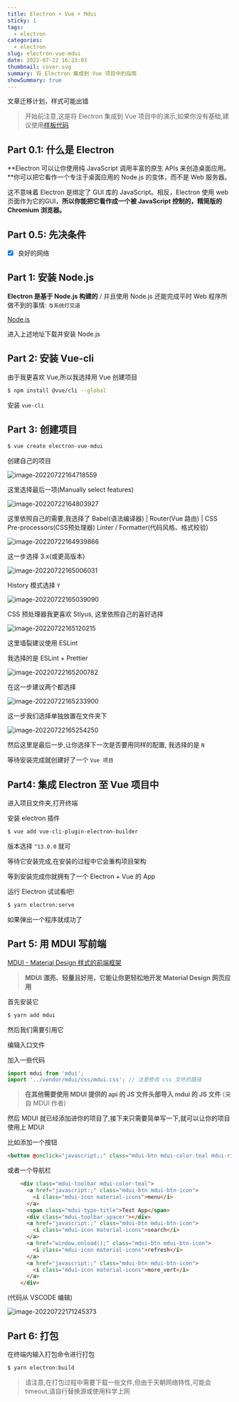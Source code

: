```yaml
---
title: Electron + Vue + Mdui
sticky: 1
tags:
  - electron
categories:
  - electron
slug: electron-vue-mdui
date: 2022-07-22 16:23:03
thumbnail: cover.svg
summary: 将 Electron 集成到 Vue 项目中的指南
showSummary: true
---
```

文章迁移计划，样式可能出错

> 开始前注意,这是将 Electron 集成到 Vue 项目中的演示,如果你没有基础,建议使用[样板代码](https://github.com/SimulatedGREG/electron-vue)

## Part 0.1: 什么是 Electron

**Electron 可以让你使用纯 JavaScript 调用丰富的原生 APIs 来创造桌面应用。**你可以把它看作一个专注于桌面应用的 Node.js 的变体，而不是 Web 服务器。

这不意味着 Electron 是绑定了 GUI 库的 JavaScript。相反，Electron 使用 web 页面作为它的GUI，**所以你能把它看作成一个被 JavaScript 控制的，精简版的 Chromium 浏览器。**

## Part 0.5: 先决条件

- [x] 良好的网络

## Part 1: 安装 Node.js

**Electron 是基于 Node.js 构建的** / 并且使用 Node.js 还能完成平时 Web 程序所做不到的事情: `与系统打交道`

[Node.js](https://nodejs.org/)

进入上述地址下载并安装 Node.js

## Part 2: 安装 Vue-cli

由于我更喜欢 Vue,所以我选择用 Vue 创建项目

```bash
$ npm install @vue/cli --global
```

安装 `vue-cli`

## Part 3: 创建项目

```bash
$ vue create electron-vue-mdui
```

创建自己的项目

![image-20220722164718559](https://api.hesiy.cn/api/cross?fetch=https://i0.hdslb.com/bfs/album/c059674e13fba60852652ed9c48c1c52fe95cc63.png)

这里选择最后一项(Manually select features)

![image-20220722164803927](https://api.hesiy.cn/api/cross?fetch=https://i0.hdslb.com/bfs/album/d6078ce2c01f0c180ca9d7a1c32f47c271ea0071.png)

这里依照自己的需要,我选择了 Babel(语法编译器) | Router(Vue 路由) | CSS Pre-processors(CSS预处理器) Linter / Formatter(代码风格、格式校验)

![image-20220722164939866](https://api.hesiy.cn/api/cross?fetch=https://i0.hdslb.com/bfs/album/678861d38a4bf074dae2925aef1364f51342badc.png)

这一步选择 3.x(或更高版本)

![image-20220722165006031](https://api.hesiy.cn/api/cross?fetch=https://i0.hdslb.com/bfs/album/6cddc5515bcc6b84457abb099d24a03db8032e3c.png)

History 模式选择 `Y` 

![image-20220722165039090](https://api.hesiy.cn/api/cross?fetch=https://i0.hdslb.com/bfs/album/8324dcb626a202b1e3374280197ca9d378be4b10.png)

CSS 预处理器我更喜欢 Stlyus, 这里依照自己的喜好选择

![image-20220722165120215](https://api.hesiy.cn/api/cross?fetch=https://i0.hdslb.com/bfs/album/5358d1dc61a13dd9734947d2ba923c9cf1ef1fe4.png)

这里墙裂建议使用 ESLint

我选择的是 ESLint + Prettier

![image-20220722165200782](https://api.hesiy.cn/api/cross?fetch=https://i0.hdslb.com/bfs/album/98c501aa53b8a0856b7e6db9c71ae71f01c98c27.png)

在这一步建议两个都选择

![image-20220722165233900](https://api.hesiy.cn/api/cross?fetch=https://i0.hdslb.com/bfs/album/994a084bcb79e8409741914c30237611b5ad45df.png)

这一步我们选择单独放置在文件夹下

![image-20220722165254250](https://api.hesiy.cn/api/cross?fetch=https://i0.hdslb.com/bfs/album/971f5038fc1d36d7f2d4e7439ca40f6bd8082e26.png)

然后这里是最后一步,让你选择下一次是否要用同样的配置, 我选择的是 `N`

等待安装完成就创建好了一个 `Vue 项目`

## Part4: 集成 Electron 至 Vue 项目中

进入项目文件夹,打开终端

安装 electron 插件

```bash
$ vue add vue-cli-plugin-electron-builder
```

版本选择 `^13.0.0` 就可

等待它安装完成,在安装的过程中它会重构项目架构

等到安装完成你就拥有了一个 Electron + Vue 的 App

运行 Electron 试试看吧!

```bash
$ yarn electron:serve
```

如果弹出一个程序就成功了

## Part 5: 用 MDUI 写前端

[MDUI - Material Design 样式的前端框架](https://www.mdui.org/)

> **MDUI 漂亮、轻量且好用，它能让你更轻松地开发 Material Design 网页应用**

首先安装它

```bash
$ yarn add mdui
```

然后我们需要引用它

编辑入口文件

加入一些代码

```javascript
import mdui from 'mdui';
import '../vendor/mdui/css/mdui.css'; // 注意修改 css 文件的路径
```

> **在其他需要使用 MDUI 提供的 api 的 JS 文件头部导入 mdui 的 JS 文件** (来自 MDUI 作者)

然后 MDUI 就已经添加进你的项目了,接下来只需要简单写一下,就可以让你的项目使用上 MDUI

比如添加一个按钮

```html
<button @onclick="javascript;;" class="mdui-btn mdui-color-teal mdui-ripple">button</button>
```

或者一个导航栏

```html
    <div class="mdui-toolbar mdui-color-teal">
      <a href="javascript:;" class="mdui-btn mdui-btn-icon">
        <i class="mdui-icon material-icons">menu</i>
      </a>
      <span class="mdui-typo-title">Test App</span>
      <div class="mdui-toolbar-spacer"></div>
      <a href="javascript:;" class="mdui-btn mdui-btn-icon">
        <i class="mdui-icon material-icons">search</i>
      </a>
      <a href="window.onload();" class="mdui-btn mdui-btn-icon">
        <i class="mdui-icon material-icons">refresh</i>
      </a>
      <a href="javascript:;" class="mdui-btn mdui-btn-icon">
        <i class="mdui-icon material-icons">more_vert</i>
      </a>
    </div>
```

(代码从 VSCODE 编辑)

![image-20220722171245373](https://api.hesiy.cn/api/cross?fetch=https://i0.hdslb.com/bfs/album/f144fbad397951d3d16febc560ff4fe3e013e3ed.png)

## Part 6: 打包

在终端内输入打包命令进行打包

```bash
$ yarn electron:build
```

> 请注意,在打包过程中需要下载一些文件,但由于天朝网络特性,可能会 timeout,请自行替换源或使用科学上网


